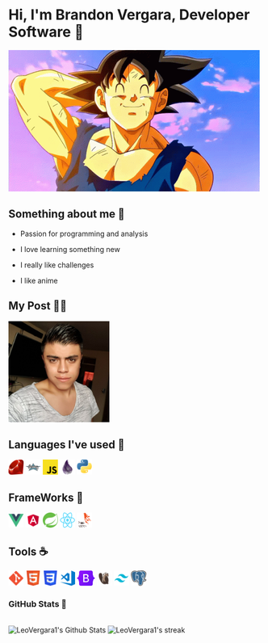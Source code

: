 <h1>Hi, I'm Brandon Vergara, Developer Software 🦁</h1>

<img alt="" src="assets/goku.gif"> </img></h1>

<h2>Something about me 🐉</h2>

- Passion for programming and analysis

- I love learning something new

- I really like challenges

- I like anime

<h2>My Post 💪🏼</h2>

<a href="http://brandonvergara.me/">
  <img src="assets/yo.jpg" width="200" height="200" style="max-width: 100%;">
</a>

<h2>Languages I've used 🤖</h2>
<p>
  <img src="assets/image_languages/ruby.svg" width="30" height="30" style="max-width: 100%;">
  <img src="assets/image_languages/groovy.svg" width="30" height="30" style="max-width: 100%;">
  <img src="assets/image_languages/javaScript.png" width="30" height="30" style="max-width: 100%;">
  <img src="assets/image_languages/elixir.webp" width="30" height="30" style="max-width: 100%;">
  <img src="assets/image_frameWorks/Python.webp" width="30" height="30" style="max-width: 100%;">
</p>

<h2>FrameWorks 👾</h2>
<p>
  <img src="assets/image_frameWorks/vue.svg" width="30" height="30" style="max-width: 100%;">
  <img src="assets/image_frameWorks/angular.png" width="30" height="30" style="max-width: 100%;">
  <img src="assets/image_frameWorks/spring.svg" width="30" height="30" style="max-width: 100%;">
  <img src="assets/image_languages/reac.png" width="30" height="30" style="max-width: 100%;">
  <img src="assets/image_frameWorks/phonix.png" width="30" height="30" style="max-width: 100%;">
</p>

<h2>Tools ☕</h2>
<p>
  <img src="assets/image_tools/Git.png" width="30" height="30" style="max-width: 100%;">
  <img src="assets/image_frameWorks/html.svg" width="30" height="30" style="max-width: 100%;">
  <img src="assets/image_tools/css.svg" width="30" height="30" style="max-width: 100%;">
  <img src="assets/image_tools/vsCode.svg" width="30" height="30" style="max-width: 100%;">
  <img src="assets/image_tools/Bootstrap.png" width="35" height="30" style="max-width: 100%;">
  <img src="assets/image_tools/DBeaver.png" width="30" height="30" style="max-width: 100%;">
  <img src="assets/image_tools/taiwin.png" width="30" height="30" style="max-width: 100%;">
  <img src="assets/image_tools/Postgres.png" width="30" height="30" style="max-width: 100%;">
</p>

<h3>GitHub Stats 🦁</h3>
<br>
  <img alt="LeoVergara1's Github Stats" src="https://github-readme-stats.vercel.app/api?username=LeoVergara1&theme=dark&hide_border=false&include_all_commits=true&count_private=false" height="190px"/>
    <img title="🔥 Get streak stats for your profile at git.io/streak-stats" alt="LeoVergara1's streak" src="https://github-readme-streak-stats.herokuapp.com/?user=LeoVergara1&theme=dark&hide_border=false"/>
  <br><br>
